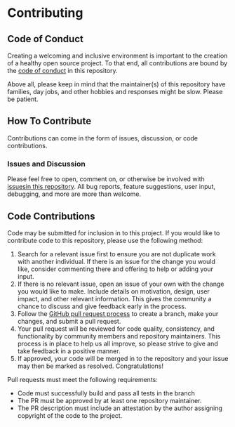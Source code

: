 # Contributing

## Code of Conduct

Creating a welcoming and inclusive environment is important to the creation of a healthy open source project.
To that end, all contributions are bound by the [code of conduct](CODE_OF_CONDUCT.md) in this repository.

Above all, please keep in mind that the maintainer(s) of this repository have families, day jobs, and other hobbies and responses might be slow. Please be patient.

## How To Contribute

Contributions can come in the form of issues, discussion, or code contributions.

### Issues and Discussion

Please feel free to open, comment on, or otherwise be involved with [issuesin this repository](https://github.com/CBielstein/APRSsharp/issues). All bug reports, feature suggestions, user input, debugging, and more are more than welcome.

## Code Contributions

Code may be submitted for inclusion in to this project. If you would like to contribute code to this repository, please use the following method:

1. Search for a relevant issue first to ensure you are not duplicate work with another individual. If there is an issue for the change you would like, consider commenting there and offering to help or adding your input.
1. If there is no relevant issue, open an issue of your own with the change you would like to make. Include details on motivation, design, user impact, and other relevant information. This gives the community a chance to discuss and give feedback early in the process.
1. Follow the [GitHub pull request process](https://help.github.com/en/github/collaborating-with-issues-and-pull-requests/about-pull-requests) to create a branch, make your changes, and submit a pull request.
1. Your pull request will be reviewed for code quality, consistency, and functionality by community members and repository maintainers. This process is in place to help us all improve, so please strive to give and take feedback in a positive manner.
1. If approved, your code will be merged in to the repository and your issue may then be marked as resolved. Congratulations!

Pull requests must meet the following requirements:

* Code must successfully build and pass all tests in the branch
* The PR must be approved by at least one repository maintainer.
* The PR description must include an attestation by the author assigning copyright of the code to the project.
